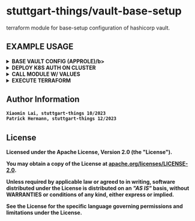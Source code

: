 # stuttgart-things/vault-base-setup

terraform module for base-setup configuration of hashicorp vault.

## EXAMPLE USAGE

<details><summary><b>BASE VAULT CONFIG (APPROLE)/b></summary>

```hcl
cat <<EOF > vault-base.hcl
module "vault-secrets-setup" {
  source                   = "../"
  kubeconfig_path          = "/home/sthings/.kube/kind-helm-dev"
  context                  = "kind-helm-dev"
  vault_addr               = "https://vault.172.18.0.2.nip.io"
  cluster_name             = "kind-helm-dev"
  createDefaultAdminPolicy = true
  csi_enabled              = false
  vso_enabled              = false
  enableApproleAuth        = true
  skip_tls_verify          = true

  approle_roles = [
    {
      name           = "s3"
      token_policies = ["read-write-all-s3-kvv2"]
    },
  ]

  secret_engines = [
    {
      path        = "apps"
      name        = "s3"
      description = "minio app secrets"
      data_json   = <<EOT
      {
        "accessKey": "this",
        "secretKey": "andThat" # pragma: allowlist secret
      }
      EOT
    }
  ]

  kv_policies = [
    {
      name         = "read-write-all-s3-kvv2"
      capabilities = <<EOF
path "apps/data/s3" {
    capabilities = ["create", "read", "update", "patch", "list"]
}
EOF
    }
  ]
}

output "role_ids" {
  description = "Role IDs from the vault approle module"
  value       = module.vault-secrets-setup.role_id
}

output "secret_ids" {
  description = "Secret IDs from the vault approle module"
  value       = module.vault-secrets-setup.secret_id
  sensitive   = true
}
EOF
```

```bash
export VAULT_TOKEN=hvs.#..
terraform init
terraform apply --auto-approve
terraform output -json
```

```bash
export VAULT_TOKEN=<TOKEN>
terraform init --upgrade
terraform apply
```

</details>

<details><summary><b>DEPLOY K8S AUTH ON CLUSTER</b></summary>

```hcl
module "vault-base-setup" {
  source = "github.com/stuttgart-things/vault-base-setup"
  vault_addr = "https://vault.dev11.4sthings.tiab.ssc.sva.de"
  cluster_name = "labul-app1"
  kubeconfig_path = "/home/sthings/.kube/labul-app1"
  csi_enabled = true
  namespace_csi = "vault"
  vso_enabled = true
  namespace_vso = "vault"
  k8s_auths = [
    {
	name = "dev"
	namespace = "default"
	token_policies = ["read-all-s3-kvv2", "read-write-all-s3-kvv2"]
	token_ttl = 3600
    },
  ]
}
```

```yaml
---
apiVersion: secrets.hashicorp.com/v1beta1
kind: VaultStaticSecret
metadata:
  name: vault-static-apps1
  namespace: default
spec:
  vaultAuthRef: dev
  mount: apps
  type: kv-v2
  path: demo
  refreshAfter: 10s
  destination:
    create: true
    name: vso-app
```

```bash
# ONLY APPLY IF VSO IS ENABLED
kubectl apply -f https://raw.githubusercontent.com/hashicorp/vault-secrets-operator/main/chart/crds/secrets.hashicorp.com_vaultconnections.yaml
kubectl apply -f https://raw.githubusercontent.com/hashicorp/vault-secrets-operator/main/chart/crds/secrets.hashicorp.com_vaultauths.yaml

export VAULT_TOKEN=<TOKEN>
terraform init --upgrade
terraform apply
```

</details>


<details><summary>CALL MODULE W/ VALUES</summary>

```hcl
module "vault-base-setup" {
  source = "github.com/stuttgart-things/vault-base-setup"
  createDefaultAdminPolicy = true
  secret_engines = [
    {
      path         = "cloud"
      name         = "vsphere"
      description  = "vsphere secrets",
      data_json    = <<EOT
      {
        "ip": "10.31.101.51"
      }
      EOT
    },
    {
      path         = "apps"
      name         = "s3"
      description  = "minio s3 secrets"
      data_json    = <<EOT
      {
        "accessKey": "this",
        "secretKey": "andThat" # pragma: allowlist secret
      }
      EOT
    }
  ]
  kv_policies = [
    {
      name         = "read-all-s3-kvv2"
      capabilities = <<EOF
path "s3-*/*" {
    capabilities = ["list", "read"]
}
EOF
    },
    {
      name         = "read-write-all-s3-kvv2"
      capabilities = <<EOF
path "s3-*/*" {
    capabilities = ["create", "read", "update", "patch", "list"]
}
EOF
    }
  ]
  enableApproleAuth = true
  approle_roles = [
    {
      name         = "s3"
      token_policies = ["read-all-s3-kvv2", "read-write-all-s3-kvv2"]
    },
    {
      name         = "s4"
      token_policies = ["read-all-s3-kvv2"]
    }
  ]
  enableUserPass = true
  user_list = [
    {
      path         = "auth/userpass/users/user1"
      data_json    = <<EOT
      {
        "password": "helloGitHub", # pragma: allowlist secret
        "policies": ""read-all-s3-kvv2", "read-write-all-s3-kvv2", "admin"
      }
      EOT
  }
  ]
  kubeconfig_path = "/home/sthings/.kube/labda-app"
  k8s_auths = [
    {
      name = "dev"
      namespace = "default"
      token_policies = ["read-all-s3-kvv2", "read-write-all-s3-kvv2"]
      token_ttl = 3600
    },
    {
      name = "cicd"
      namespace = "tektoncd"
      token_policies = ["read-all-tektoncd-kvv2"]
      token_ttl = 3600
    }
  ]
}

output "role_id" {
    value = module.vault-base-setup.role_id
}

output "secret_id" {
    value = module.vault-base-setup.secret_id
}
```

</details>

<details><summary>EXECUTE TERRAFORM</summary>

```bash
export VAULT_ADDR=${VAULT_ADDR}
export VAULT_TOKEN=${VAULT_TOKEN}

terraform init
terraform validate
terraform plan
terraform apply
```

</details>

## Author Information

```bash
Xiaomin Lai, stuttgart-things 10/2023
Patrick Hermann, stuttgart-things 12/2023
```

## License

Licensed under the Apache License, Version 2.0 (the "License").

You may obtain a copy of the License at [apache.org/licenses/LICENSE-2.0](http://www.apache.org/licenses/LICENSE-2.0).

Unless required by applicable law or agreed to in writing, software distributed under the License is distributed on an _"AS IS"_ basis, without WARRANTIES or conditions of any kind, either express or implied.

See the License for the specific language governing permissions and limitations under the License.
